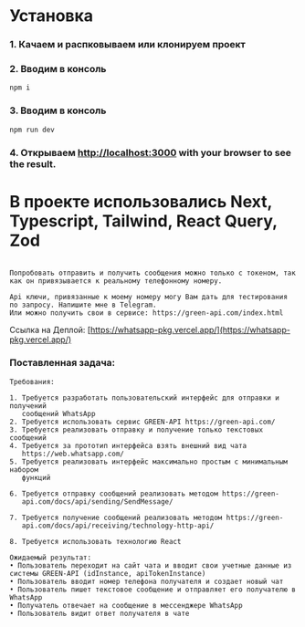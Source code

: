 # Установка

### 1. Качаем и распковываем или клонируем проект

### 2. Вводим в консоль

```
npm i
```

### 3. Вводим в консоль

```
npm run dev
```

### 4. Открываем [http://localhost:3000](http://localhost:3000) with your browser to see the result.

# В проекте использовались Next, Typescript, Tailwind, React Query, Zod

```

Попробовать отправить и получить сообщения можно только с токеном, так как он привязывается к реальному телефонному номеру.

Api ключи, привязанные к моему номеру могу Вам дать для тестирования по запросу. Напишите мне в Telegram.
Или можно получить свои в сервисе: https://green-api.com/index.html

```

Ссылка на Деплой: [https://whatsapp-pkg.vercel.app/](https://whatsapp-pkg.vercel.app/)

### Поставленная задача:

```
Требования:

1. Требуется разработать пользовательский интерфейс для отправки и получений
   сообщений WhatsApp
2. Требуется использовать сервис GREEN-API https://green-api.com/
3. Требуется реализовать отправку и получение только текстовых сообщений
4. Требуется за прототип интерфейса взять внешний вид чата
   https://web.whatsapp.com/
5. Требуется реализовать интерфейс максимально простым с минимальным набором
   функций

6. Требуется отправку сообщений реализовать методом https://green-
   api.com/docs/api/sending/SendMessage/

7. Требуется получение сообщений реализовать методом https://green-
   api.com/docs/api/receiving/technology-http-api/

8. Требуется использовать технологию React

Ожидаемый результат:
• Пользователь переходит на сайт чата и вводит свои учетные данные из
системы GREEN-API (idInstance, apiTokenInstance)
• Пользователь вводит номер телефона получателя и создает новый чат
• Пользователь пишет текстовое сообщение и отправляет его получателю в
WhatsApp
• Получатель отвечает на сообщение в мессенджере WhatsApp
• Пользователь видит ответ получателя в чате
```
